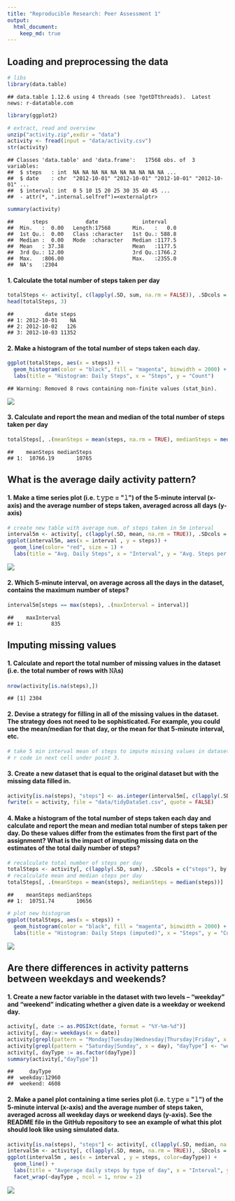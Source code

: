 ```yaml
---
title: "Reproducible Research: Peer Assessment 1"
output: 
  html_document:
    keep_md: true
---
```


## Loading and preprocessing the data

```r
# libs
library(data.table)
```

```
## data.table 1.12.6 using 4 threads (see ?getDTthreads).  Latest news: r-datatable.com
```

```r
library(ggplot2) 

# extract, read and overview
unzip("activity.zip",exdir = "data")
activity <- fread(input = "data/activity.csv")
str(activity)
```

```
## Classes 'data.table' and 'data.frame':	17568 obs. of  3 variables:
##  $ steps   : int  NA NA NA NA NA NA NA NA NA NA ...
##  $ date    : chr  "2012-10-01" "2012-10-01" "2012-10-01" "2012-10-01" ...
##  $ interval: int  0 5 10 15 20 25 30 35 40 45 ...
##  - attr(*, ".internal.selfref")=<externalptr>
```

```r
summary(activity)
```

```
##      steps            date              interval     
##  Min.   :  0.00   Length:17568       Min.   :   0.0  
##  1st Qu.:  0.00   Class :character   1st Qu.: 588.8  
##  Median :  0.00   Mode  :character   Median :1177.5  
##  Mean   : 37.38                      Mean   :1177.5  
##  3rd Qu.: 12.00                      3rd Qu.:1766.2  
##  Max.   :806.00                      Max.   :2355.0  
##  NA's   :2304
```

#### 1. Calculate the total number of steps taken per day

```r
totalSteps <- activity[, c(lapply(.SD, sum, na.rm = FALSE)), .SDcols = c("steps"), by = .(date)] 
head(totalSteps, 3)
```

```
##          date steps
## 1: 2012-10-01    NA
## 2: 2012-10-02   126
## 3: 2012-10-03 11352
```

#### 2. Make a histogram of the total number of steps taken each day. 

```r
ggplot(totalSteps, aes(x = steps)) +
  geom_histogram(color = "black", fill = "magenta", binwidth = 2000) +
  labs(title = "Histogram: Daily Steps", x = "Steps", y = "Count")
```

```
## Warning: Removed 8 rows containing non-finite values (stat_bin).
```

![](PA1_template_files/figure-html/unnamed-chunk-3-1.png)<!-- -->

#### 3. Calculate and report the mean and median of the total number of steps taken per day

```r
totalSteps[, .(meanSteps = mean(steps, na.rm = TRUE), medianSteps = median(steps, na.rm = TRUE))]
```

```
##    meanSteps medianSteps
## 1:  10766.19       10765
```

## What is the average daily activity pattern?
#### 1. Make a time series plot (i.e. 𝚝𝚢𝚙𝚎 = "𝚕") of the 5-minute interval (x-axis) and the average number of steps taken, averaged across all days (y-axis)

```r
# create new table with average num. of steps taken in 5m interval
interval5m <- activity[, c(lapply(.SD, mean, na.rm = TRUE)), .SDcols = c("steps"), by = .(interval)]
ggplot(interval5m, aes(x = interval , y = steps)) + 
  geom_line(color= "red", size = 1) + 
  labs(title = "Avg. Daily Steps", x = "Interval", y = "Avg. Steps per day")
```

![](PA1_template_files/figure-html/unnamed-chunk-5-1.png)<!-- -->

#### 2. Which 5-minute interval, on average across all the days in the dataset, contains the maximum number of steps?

```r
interval5m[steps == max(steps), .(maxInterval = interval)]
```

```
##    maxInterval
## 1:         835
```

## Imputing missing values
#### 1. Calculate and report the total number of missing values in the dataset (i.e. the total number of rows with 𝙽𝙰s)

```r
nrow(activity[is.na(steps),])
```

```
## [1] 2304
```

#### 2. Devise a strategy for filling in all of the missing values in the dataset. The strategy does not need to be sophisticated. For example, you could use the mean/median for that day, or the mean for that 5-minute interval, etc.

```r
# take 5 min interval mean of steps to impute missing values in dataset
# r code in next cell under point 3.
```

#### 3. Create a new dataset that is equal to the original dataset but with the missing data filled in.

```r
activity[is.na(steps), "steps"] <- as.integer(interval5m[, c(lapply(.SD, mean, na.rm = TRUE)), .SDcols = c("steps")])
fwrite(x = activity, file = "data/tidyDataSet.csv", quote = FALSE)
```

#### 4. Make a histogram of the total number of steps taken each day and calculate and report the mean and median total number of steps taken per day. Do these values differ from the estimates from the first part of the assignment? What is the impact of imputing missing data on the estimates of the total daily number of steps?

```r
# recalculate total number of steps per day
totalSteps <- activity[, c(lapply(.SD, sum)), .SDcols = c("steps"), by = .(date)] 
# recalculate mean and median steps per day
totalSteps[, .(meanSteps = mean(steps), medianSteps = median(steps))]
```

```
##    meanSteps medianSteps
## 1:  10751.74       10656
```

```r
# plot new histogram
ggplot(totalSteps, aes(x = steps)) +
  geom_histogram(color = "black", fill = "magenta", binwidth = 2000) +
  labs(title = "Histogram: Daily Steps (imputed)", x = "Steps", y = "Count")
```

![](PA1_template_files/figure-html/unnamed-chunk-10-1.png)<!-- -->

## Are there differences in activity patterns between weekdays and weekends?
#### 1. Create a new factor variable in the dataset with two levels – “weekday” and “weekend” indicating whether a given date is a weekday or weekend day.

```r
activity[, date := as.POSIXct(date, format = "%Y-%m-%d")]
activity[, day:= weekdays(x = date)]
activity[grepl(pattern = "Monday|Tuesday|Wednesday|Thursday|Friday", x = day), "dayType"] <- "weekday"
activity[grepl(pattern = "Saturday|Sunday", x = day), "dayType"] <- "weekend"
activity[, dayType := as.factor(dayType)]
summary(activity[,"dayType"])
```

```
##     dayType     
##  weekday:12960  
##  weekend: 4608
```

#### 2. Make a panel plot containing a time series plot (i.e. 𝚝𝚢𝚙𝚎 = "𝚕") of the 5-minute interval (x-axis) and the average number of steps taken, averaged across all weekday days or weekend days (y-axis). See the README file in the GitHub repository to see an example of what this plot should look like using simulated data.

```r
activity[is.na(steps), "steps"] <- activity[, c(lapply(.SD, median, na.rm = TRUE)), .SDcols = c("steps")]
interval5m <- activity[, c(lapply(.SD, mean, na.rm = TRUE)), .SDcols = c("steps"), by = .(interval, dayType)] 
ggplot(interval5m , aes(x = interval , y = steps, color=dayType)) +
  geom_line() +
  labs(title = "Avgerage daily steps by type of day", x = "Interval", y = "Step count") +
  facet_wrap(~dayType , ncol = 1, nrow = 2)
```

![](PA1_template_files/figure-html/unnamed-chunk-12-1.png)<!-- -->

